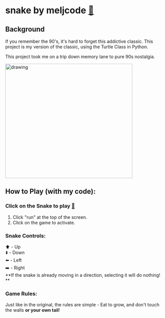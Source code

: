 # snake by meljcode <a href="https://replit.com/@meljcode/my-snake-game#README.md">🐍</a> 

## Background
<div>
If you remember the 90's, it's hard to forget this addictive classic. This project is my version of the classic, using the Turtle Class in Python.
</div>

This project took me on a trip down memory lane to pure 90s nostalgia. 

<div>
  <a>
  <img src="https://www.zocalopublicsquare.org/wp-content/uploads/2022/02/nostalgia-L.jpg" alt="drawing" width="400" height=360>
  </a>
</div>

## How to Play (with my code):

### Click on the Snake to play <a href="https://replit.com/@meljcode/my-snake-game#README.md">🐍</a> 

1. Click "run" at the top of the screen.
2. Click on the game to activate.

### Snake Controls:
<div>
⬆️ - Up
  </div>
<div>
⬇️ - Down
  </div>
  
<div>
⬅️ - Left 
  </div>
<div>
➡️ - Right
  </div>
**If the snake is already moving in a direction, selecting it will do nothing! **



### Game Rules:

Just like in the original, the rules are simple - Eat to grow, and don't touch the walls **or your own tail**!


